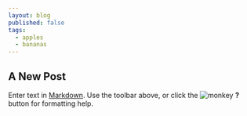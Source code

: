 ```yaml
---
layout: blog
published: false
tags:
  - apples
  - bananas
---
```

## A New Post

Enter text in [Markdown](http://daringfireball.net/projects/markdown/). Use the toolbar above, or click the ![monkey]({{site.baseurl}}/media/323891727_1197612454295490_544525192711750249_n.jpg)
**?** button for formatting help.
